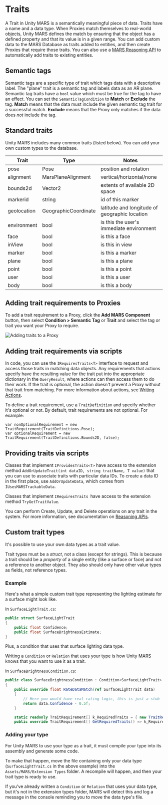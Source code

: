 # Traits

A Trait in Unity MARS is a semantically meaningful piece of data. Traits have a name and a data type. When Proxies match themselves to real-world objects, Unity MARS defines the match by ensuring that the object has a defined property and that its value is in a given range. You can add custom data to the MARS Database as traits added to entities, and then create Proxies that require those traits. You can also use a [MARS Reasoning API](SoftwareDevelopmentGuide.md#reasoning-apis) to automatically add traits to existing entities.

## Semantic tags

Semantic tags are a specific type of trait which tags data with a descriptive label. The "plane" trait is a semantic tag and labels data as an AR plane. Semantic tag traits have a `bool` value which must be true for the tag to have an effect. You can set the `SemanticTagCondition` to **Match** or **Exclude** the tag. **Match** means that the data must include the given semantic tag trait for a successful match. **Exclude** means that the Proxy only matches if the data does _not_ include the tag.

## Standard traits

Unity MARS includes many common traits (listed below). You can add your own custom types to the database.

| Trait | Type | Notes |
| ----- | ---- | ----- |
| pose | Pose | position and rotation |
| alignment | MarsPlaneAlignment | vertical/horizontal/none |
| bounds2d | Vector2 | extents of available 2D space |
| markerid | string | id of this marker |
| geolocation | GeographicCoordinate | latitude and longitude of geographic location |
| environment |  bool | is this the user's immediate environment |
| face |  bool | is this a face |
| inView | bool | is this in view |
| marker | bool | is this a marker |
| plane | bool | is this a plane |
| point | bool | is this a point |
| user | bool | is this a user |
| body | bool | is this a body |

## Adding trait requirements to Proxies

To add a trait requirement to a Proxy, click the **Add MARS Component** button, then select **Condition &gt; Semantic Tag** or **Trait** and select the tag or trait you want your Proxy to require.

![Adding traits to a Proxy](images/Traits/adding-traits.png)

## Adding trait requirements via scripts

In code, you can use the `IRequiresTraits<T>` interface to request and access those traits in matching data objects. Any requirements that actions specify have the resulting value for the trait put into the appropriate dictionary in the `QueryResult`, where actions can then access them to do their work. If the trait is optional, the action doesn't prevent a Proxy without that trait from matching. For more information about actions, see [Writing Actions](./SoftwareDevelopmentGuide.md#writing-actions).

To define a trait requirement, use a `TraitDefinition` and specify whether it's optional or not. By default, trait requirements are not optional. For example:

```
var nonOptionalRequirement = new TraitRequirement(TraitDefinitions.Pose);
var optionalRequirement = new TraitRequirement(TraitDefinitions.Bounds2D, false);
```

## Providing traits via scripts

Classes that implement `IProvidesTraits<T>` have access to the extension method `AddOrUpdateTrait(int dataID, string traitName, T value)` that you can use to associate traits with particular data IDs. To create a data ID in the first place, use `AddOrUpdateData`, which comes from `IUsesMARSTrackableData`.

Classes that implement `IRequiresTraits `have access to the extension method `TryGetTraitValue`.

You can perform Create, Update, and Delete operations on any trait in the system. For more information, see documentation on [Reasoning APIs](./SoftwareDevelopmentGuide.md#writing-reasoning-apis).

## Custom trait types

It's possible to use your own data types as a trait value.  

Trait types must be a _struct_, not a class (except for strings). This is because a trait should be a _property_ of a single entity (like a surface or face) and not a reference to another object. They also should only have other value types as fields, not reference types.

### Example

Here's what a simple custom trait type representing the lighting estimate for a surface might look like.

in `SurfaceLightTrait.cs`:

```csharp
public struct SurfaceLightTrait
{
    public float Confidence;
    public float SurfaceBrightnessEstimate;
}
```

Plus, a condition that uses that surface lighting data type.  

Writing a `Condition` or `Relation` that uses your type is how Unity MARS knows that you want to use it as a trait.

in `SurfaceBrightnessCondition.cs`:
```csharp
public class SurfaceBrightnessCondition : Condition<SurfaceLightTrait>
{
    public override float RateDataMatch(ref SurfaceLightTrait data)
    {
        // Here you would have real rating logic, this is just a stub
        return data.Confidence - 0.5f;
    }

    static readonly TraitRequirement[] k_RequiredTraits = { new TraitRequirement("surfaceBrightness", typeof(SurfaceLightTrait)) };
    public override TraitRequirement[] GetRequiredTraits() => k_RequiredTraits;
```

### Adding your type

For Unity MARS to use your type as a trait, it must compile your type into its assembly and generate some code.  

To make that happen, move the file containing only your data type (`SurfaceLightTrait.cs` in the above example) into the `Assets/MARS/Extension Types` folder.  A recompile will happen, and then your trait type is ready to use.

If you've already written a `Condition` or `Relation` that uses your data type, but it's not in the extension types folder, MARS will detect this and log a message in the console reminding you to move the data type's file.
